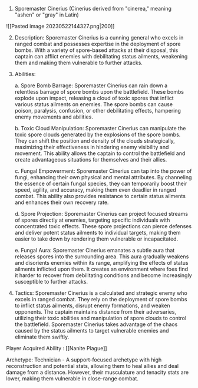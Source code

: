 
1.  Sporemaster Cinerius (Cinerius derived from "cinerea," meaning "ashen" or "gray" in Latin)

![[Pasted image 20230522144327.png|200]]


    
2.  Description: Sporemaster Cinerius is a cunning general who excels in ranged combat and possesses expertise in the deployment of spore bombs. With a variety of spore-based attacks at their disposal, this captain can afflict enemies with debilitating status ailments, weakening them and making them vulnerable to further attacks.
    
3.  Abilities:
    
    a. Spore Bomb Barrage: Sporemaster Cinerius can rain down a relentless barrage of spore bombs upon the battlefield. These bombs explode upon impact, releasing a cloud of toxic spores that inflict various status ailments on enemies. The spore bombs can cause poison, paralysis, confusion, or other debilitating effects, hampering enemy movements and abilities.
    
    b. Toxic Cloud Manipulation: Sporemaster Cinerius can manipulate the toxic spore clouds generated by the explosions of the spore bombs. They can shift the position and density of the clouds strategically, maximizing their effectiveness in hindering enemy visibility and movement. This ability allows the captain to control the battlefield and create advantageous situations for themselves and their allies.
    
    c. Fungal Empowerment: Sporemaster Cinerius can tap into the power of fungi, enhancing their own physical and mental attributes. By channeling the essence of certain fungal species, they can temporarily boost their speed, agility, and accuracy, making them even deadlier in ranged combat. This ability also provides resistance to certain status ailments and enhances their own recovery rate.
    
    d. Spore Projection: Sporemaster Cinerius can project focused streams of spores directly at enemies, targeting specific individuals with concentrated toxic effects. These spore projections can pierce defenses and deliver potent status ailments to individual targets, making them easier to take down by rendering them vulnerable or incapacitated.
    
    e. Fungal Aura: Sporemaster Cinerius emanates a subtle aura that releases spores into the surrounding area. This aura gradually weakens and disorients enemies within its range, amplifying the effects of status ailments inflicted upon them. It creates an environment where foes find it harder to recover from debilitating conditions and become increasingly susceptible to further attacks.
    
4.  Tactics: Sporemaster Cinerius is a calculated and strategic enemy who excels in ranged combat. They rely on the deployment of spore bombs to inflict status ailments, disrupt enemy formations, and weaken opponents. The captain maintains distance from their adversaries, utilizing their toxic abilities and manipulation of spore clouds to control the battlefield. Sporemaster Cinerius takes advantage of the chaos caused by the status ailments to target vulnerable enemies and eliminate them swiftly.

Player Acquired Ability : [[Nanite Plague]]

Archetype:  Technician - A support-focused archetype with high reconstruction and potential stats, allowing them to heal allies and deal damage from a distance. However, their musculature and tenacity stats are lower, making them vulnerable in close-range combat. 